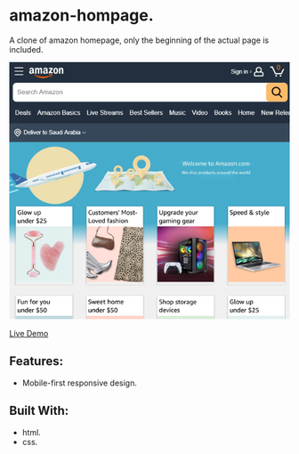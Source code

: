 # amazon-hompage.
A clone of amazon homepage, only the beginning of the actual page is included.

![Screenshot](preview.png)

[Live Demo](https://wdataw.github.io/amazon-homepage/)

## Features:
- Mobile-first responsive design.

## Built With:
- html.
- css.

